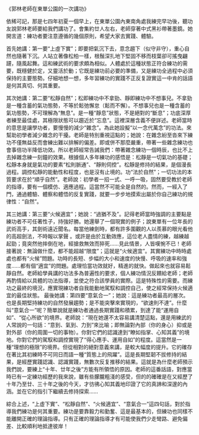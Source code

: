《郭林老師在東單公園的一次講功》

依稀可記，那是七四年初夏一個早上，在東單公園內東南角處我練完早功後，聽功友說郭林老師要給我們講功了。會集約廿人左右，老師穿著中式黑衫帶著墨鏡。她開言道：練功者要注意遵循的幾個原則，希望大家去實踐、體驗。

首先她講：第一要“上虛下實”；即要把氣沉下去，意念趨下（似守非守），重心自然也隨著下沉。人站立著像松柏一樣，根鬚深扎地下堅固不移而枝葉卻可搖曳翩躚，隨風起舞。這和練武術的要求頗為相似。人體處於這種狀態正符合練功的需要，既穩健於定，又靈活於動；它既是練功前必要的準備，又是練功全過程中必須保持的主要態勢。仔細地想一想，多年習練功的實踐不正反复證實這一中肯的話語是何其真切、何其重要。

其次她講：第二要“松靜自然”；松即練功中不拿勁、靜即練功中不想事兒。不拿勁是一種含蓄的氣功態勢，不等於鬆弛懈怠（鬆而不懈）。不想事兒也是一種含蓄的氣功態勢，不可理解為“無息”。是一種“靜息”狀態，不是絕對的“斷息”；功底深厚者練至最佳處，其極限狀態可以趨近於“忘息”。這裡深層含義不便詳述。老師當時的意思是讓學功者，要慢慢的減少“雜念”。為此她設擬“以一念代萬念”的功法。來幫助初學者減少雜念的干擾。老師是特別重視這點的；她說：在雜念紛至沓來下練功不僅無益反而會練出難以排解的偏差。即或併不那麼嚴重，帶著一些雜念練功也會事倍功半降低功效。所以老師經常告誡我們：帶著雜念練功一個時辰，也比不上去掉雜念練一刻鐘的效果。根據個人多年練功的感悟是：松靜是一切氣功的基礎；松靜本身就是氣功的要素“松則脈通”、“靜則伺控”。松靜是修持的結果，是個漫長過程。調控松靜的能動性和程度，也是沒有止境的。功“法於自然”；一切功法的本質要求在於“順乎自然”。老師說：初學者一招一式、一呼一吸，固然要受教於老師的指導，要有一個模仿、適應過程。這當然不可能全是自然的。然而，一經入了門，通過體驗、體察和體悟的反复實踐，就要一步步地摸索出屬於你自己練功的規律性：“自然”。

其三她講：第三要“火候適宜”；她說：“過猶不及”。記得老師當時強調的主要點是練功者不可任著性子，持強好勝。她還舉了一個現實的例子；說東單有一位年長的武術高手，其劍術遠近聞名。每當他練劍時，都有許多圍觀的人以羨慕的眼光看他的高超劍法，不時報以掌聲 。或許是由於互動效應，這位老人盡情的練，越練越起勁；竟突然他摔倒在地，經搶救無效而猝死……見此情景，人皆嘆惋不已！老師接著說：無論做什麼，都不能超越“限度”；這就是“火候適宜”。其實練功中時時處處也都有“火候”問題。功時的長短、步幅的大小和速度的快慢、呼吸的速率和強度……都有個“適宜”的問題。處理恰當功效就好，精進的就快。做起來也就容易鬆靜自然。老師給學員講的功法多為普遍性的要求，個人練功情況反饋給老師；老師再酌情給以具體的功法指導，並使之符合該學員的實際。這是特殊性的需要。而練功之最終的境況，應實現練功者自我能動地駕馭和調控自己，使之經常保持火候適宜的最佳狀態。
最後她講：第四要“意氣合一”；她說：這是練功者最高的層次。也是長期堅持練功的自然發展趨勢；是不能突擊來實現的，“欲速則不達”。什麼叫“意氣合一”呢？簡單說就是練功者通過長期實踐和積累，到達了能“運用自如”、“從心所欲”的境界。老師說：“現在她還不太容易講清楚這點，還是用練武的人常說的一句話：“意到、氣到、力到”來比喻；即無論對內部（你的身心）抑或是對外部（你的周圍一切的事物）。你對它們的認識達到“瞭如指掌、心知其義”的境地。你對它們的駕馭和調控實現了“得心應手、運用自如”的程度。這當然是一種“理想的極限”的境界。但從相對的絕對意義來講，是較大幅度的提升。它的確存在著比其初練時不可同日而語一種“質態上的飛躍”。這是長期堅韌不拔修持的結果，是經歷實踐認識、認識實踐，無數次反复推移的結果。這就是為什麼老師預示我們說，要練上“十年、廿年之後”方能有所領悟的原因。老師的這番話語，對應當時已有一定練功經歷的我來說，雖有些朦朧粗淺的感受，但的的確確是在又經歷了十年乃至廿、三十年之後的今天，才彷彿心知其義地印證了它的真諦和深邃的內涵。並在它的指引下繼續去修持探索……

綜合上述，“上虛下實”、“松靜自然”、“火候適宜”、“意氣合一”這四句話，對於指導我們練功是何其重要。練功是要靠毅力和勤奮、這是最基本的，但練功也同樣不能離開正確的理論指導。只有正確的理論指導才有可能使我們少走彎路、避免偏差、比較順利地抵達彼岸！ 



